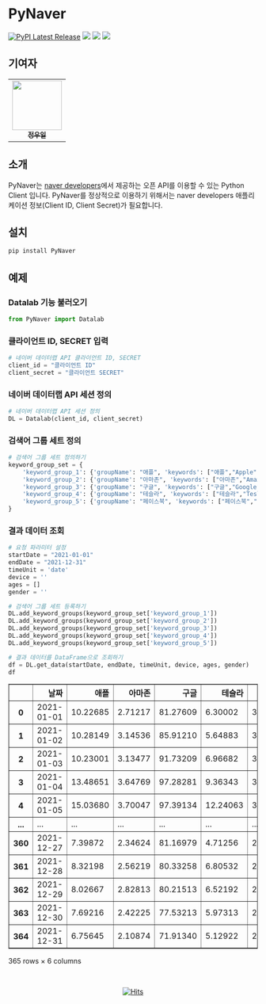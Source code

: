 # PyNaver

[![PyPI Latest Release](https://img.shields.io/pypi/v/pynaver.svg)](https://pypi.org/project/pynaver/)
![](https://img.shields.io/badge/python-3.8-blue.svg)
![](https://img.shields.io/badge/pandas-1.3.5-red.svg)
![](https://img.shields.io/badge/api-naver-green.svg)

## 기여자

<div align="center">
    <table>
    <tr>
        <td align="center">
            <a href="https://github.com/wooiljeong">
            <img src="https://avatars.githubusercontent.com/u/38076110?v=4" width="100px;" alt=""/><br />
            <sub><b>정우일</b></sub></a><br />
        </td>
    </tr>
    </table>
</div>

## 소개

PyNaver는 [naver developers](https://developers.naver.com/)에서 제공하는 오픈 API를 이용할 수 있는 Python Client 입니다. PyNaver를 정상적으로 이용하기 위해서는 naver developers 애플리케이션 정보(Client ID, Client Secret)가 필요합니다.

## 설치

```bash
pip install PyNaver
```

## 예제

### Datalab 기능 불러오기
```python
from PyNaver import Datalab
```

### 클라이언트 ID, SECRET 입력
```python
# 네이버 데이터랩 API 클라이언트 ID, SECRET
client_id = "클라이언트 ID"
client_secret = "클라이언트 SECRET"
```

### 네이버 데이터랩 API 세션 정의
```python
# 네이버 데이터랩 API 세션 정의
DL = Datalab(client_id, client_secret)
```

### 검색어 그룹 세트 정의
```python
# 검색어 그룹 세트 정의하기
keyword_group_set = {
    'keyword_group_1': {'groupName': "애플", 'keywords': ["애플","Apple","AAPL"]},
    'keyword_group_2': {'groupName': "아마존", 'keywords': ["아마존","Amazon","AMZN"]},
    'keyword_group_3': {'groupName': "구글", 'keywords': ["구글","Google","GOOGL"]},
    'keyword_group_4': {'groupName': "테슬라", 'keywords': ["테슬라","Tesla","TSLA"]},
    'keyword_group_5': {'groupName': "페이스북", 'keywords': ["페이스북","Facebook","FB"]}
}
```

### 결과 데이터 조회
```python
# 요청 파라미터 설정
startDate = "2021-01-01"
endDate = "2021-12-31"
timeUnit = 'date'
device = ''
ages = []
gender = ''

# 검색어 그룹 세트 등록하기
DL.add_keyword_groups(keyword_group_set['keyword_group_1'])
DL.add_keyword_groups(keyword_group_set['keyword_group_2'])
DL.add_keyword_groups(keyword_group_set['keyword_group_3'])
DL.add_keyword_groups(keyword_group_set['keyword_group_4'])
DL.add_keyword_groups(keyword_group_set['keyword_group_5'])

# 결과 데이터를 DataFrame으로 조회하기
df = DL.get_data(startDate, endDate, timeUnit, device, ages, gender)
df
```




<div>

<table border="1" class="dataframe">
  <thead>
    <tr style="text-align: right;">
      <th></th>
      <th>날짜</th>
      <th>애플</th>
      <th>아마존</th>
      <th>구글</th>
      <th>테슬라</th>
      <th>페이스북</th>
    </tr>
  </thead>
  <tbody>
    <tr>
      <th>0</th>
      <td>2021-01-01</td>
      <td>10.22685</td>
      <td>2.71217</td>
      <td>81.27609</td>
      <td>6.30002</td>
      <td>38.51378</td>
    </tr>
    <tr>
      <th>1</th>
      <td>2021-01-02</td>
      <td>10.28149</td>
      <td>3.14536</td>
      <td>85.91210</td>
      <td>5.64883</td>
      <td>34.69233</td>
    </tr>
    <tr>
      <th>2</th>
      <td>2021-01-03</td>
      <td>10.23001</td>
      <td>3.13477</td>
      <td>91.73209</td>
      <td>6.96682</td>
      <td>34.85066</td>
    </tr>
    <tr>
      <th>3</th>
      <td>2021-01-04</td>
      <td>13.48651</td>
      <td>3.64769</td>
      <td>97.28281</td>
      <td>9.36343</td>
      <td>36.27848</td>
    </tr>
    <tr>
      <th>4</th>
      <td>2021-01-05</td>
      <td>15.03680</td>
      <td>3.70047</td>
      <td>97.39134</td>
      <td>12.24063</td>
      <td>35.20878</td>
    </tr>
    <tr>
      <th>...</th>
      <td>...</td>
      <td>...</td>
      <td>...</td>
      <td>...</td>
      <td>...</td>
      <td>...</td>
    </tr>
    <tr>
      <th>360</th>
      <td>2021-12-27</td>
      <td>7.39872</td>
      <td>2.34624</td>
      <td>81.16979</td>
      <td>4.71256</td>
      <td>21.63808</td>
    </tr>
    <tr>
      <th>361</th>
      <td>2021-12-28</td>
      <td>8.32198</td>
      <td>2.56219</td>
      <td>80.33258</td>
      <td>6.80532</td>
      <td>21.85681</td>
    </tr>
    <tr>
      <th>362</th>
      <td>2021-12-29</td>
      <td>8.02667</td>
      <td>2.82813</td>
      <td>80.21513</td>
      <td>6.52192</td>
      <td>21.60685</td>
    </tr>
    <tr>
      <th>363</th>
      <td>2021-12-30</td>
      <td>7.69216</td>
      <td>2.42225</td>
      <td>77.53213</td>
      <td>5.97313</td>
      <td>21.34798</td>
    </tr>
    <tr>
      <th>364</th>
      <td>2021-12-31</td>
      <td>6.75645</td>
      <td>2.10874</td>
      <td>71.91340</td>
      <td>5.12922</td>
      <td>21.17217</td>
    </tr>
  </tbody>
</table>
<p>365 rows × 6 columns</p>
</div>

<br>

<div align=center>

[![Hits](https://hits.seeyoufarm.com/api/count/incr/badge.svg?url=https%3A%2F%2Fgithub.com%2FWooilJeong%2FPyNaver&count_bg=%2300CBFF&title_bg=%23555555&icon=&icon_color=%23E7E7E7&title=hits&edge_flat=false)](https://hits.seeyoufarm.com)

</div>